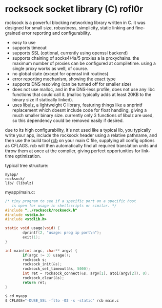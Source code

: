rocksock socket library (C) rofl0r
==================================

rocksock is a powerful blocking networking library written in C.
it was designed for small size, robustness, simplicity,
static linking and fine-grained error reporting and
configurability.

- easy to use
- supports timeout
- supports SSL (optional, currently using openssl backend)
- supports chaining of socks4/4a/5 proxies a la proxychains.
  the maximum number of proxies can be configured at compiletime.
  using a single proxy works as well, of course.
- no global state (except for openssl init routines)
- error reporting mechanism, showing the exact type
- supports DNS resolving (can be turned off for smaller size)
- does not use malloc, and in the DNS-less profile, does not use
  any libc functions that could call it.
  (malloc typically adds at least 20KB to the binary size if
  statically linked).
- uses [libulz](https://github.com/rofl0r/libulz), a lightweight 
  C library, featuring things like
  a snprintf replacement which doesnt include code for float
  handling, giving a much smaller binary size.
  currently only 3 functions of libulz are used, so this dependency
  could be removed easily if desired.

due to its high configurability, it's not used like a typical lib,
you typically write your app, include the rocksock header using
a relative pathname, and then use the build tool 
[rcb](https://github.com/rofl0r/rcb) on your main
C file, supplying all config options as CFLAGS. rcb will then
automatically find all required translation units and throw them at
once at the compiler, giving perfect opportunities for link-time
optimization.

typical tree structure:
```
myapp/
rocksock/
lib/ (libulz)
```

myapp/main.c:
```c
/* tiny program to see if a specific port on a specific host
   is open for usage in shellscripts or similar. */
#include "../rocksock/rocksock.h"
#include <stdio.h>
#include <stdlib.h>

static void usage(void) {
        dprintf(2, "usage: prog ip port\n");
        exit(1);
}

int main(int argc, char** argv) {
        if(argc != 3) usage();
        rocksock s;
        rocksock_init(&s);
        rocksock_set_timeout(&s, 5000);
        int ret = rocksock_connect(&s, argv[1], atoi(argv[2]), 0);
        rocksock_clear(&s);
        return ret;
}
```

```sh
$ cd myapp
$ CFLAGS="-DUSE_SSL -flto -O3 -s -static" rcb main.c
```

